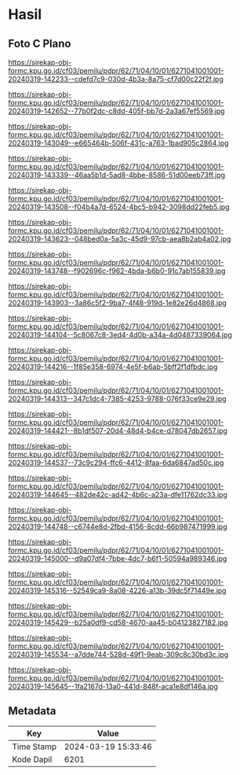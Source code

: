 # Hasil

## Foto C Plano

https://sirekap-obj-formc.kpu.go.id/cf03/pemilu/pdpr/62/71/04/10/01/6271041001001-20240319-142233--cdefd7c9-030d-4b3a-8a75-cf7d00c22f2f.jpg

https://sirekap-obj-formc.kpu.go.id/cf03/pemilu/pdpr/62/71/04/10/01/6271041001001-20240319-142652--77b0f2dc-c8dd-405f-bb7d-2a3a67ef5569.jpg

https://sirekap-obj-formc.kpu.go.id/cf03/pemilu/pdpr/62/71/04/10/01/6271041001001-20240319-143049--e665464b-506f-431c-a763-1bad905c2864.jpg

https://sirekap-obj-formc.kpu.go.id/cf03/pemilu/pdpr/62/71/04/10/01/6271041001001-20240319-143339--46aa5b1d-5ad8-4bbe-8586-51d00eeb73ff.jpg

https://sirekap-obj-formc.kpu.go.id/cf03/pemilu/pdpr/62/71/04/10/01/6271041001001-20240319-143508--f04b4a7d-6524-4bc5-b942-3098dd22feb5.jpg

https://sirekap-obj-formc.kpu.go.id/cf03/pemilu/pdpr/62/71/04/10/01/6271041001001-20240319-143623--048bed0a-5a3c-45d9-97cb-aea8b2ab4a02.jpg

https://sirekap-obj-formc.kpu.go.id/cf03/pemilu/pdpr/62/71/04/10/01/6271041001001-20240319-143748--f902696c-f962-4bda-b6b0-91c7ab155839.jpg

https://sirekap-obj-formc.kpu.go.id/cf03/pemilu/pdpr/62/71/04/10/01/6271041001001-20240319-143903--3a86c5f2-9ba7-4f48-919d-1e82e26d4868.jpg

https://sirekap-obj-formc.kpu.go.id/cf03/pemilu/pdpr/62/71/04/10/01/6271041001001-20240319-144104--5c8067c8-3ed4-4d0b-a34a-4d0487339064.jpg

https://sirekap-obj-formc.kpu.go.id/cf03/pemilu/pdpr/62/71/04/10/01/6271041001001-20240319-144216--1f85e358-6974-4e5f-b6ab-5bff2f1dfbdc.jpg

https://sirekap-obj-formc.kpu.go.id/cf03/pemilu/pdpr/62/71/04/10/01/6271041001001-20240319-144313--347c1dc4-7385-4253-9788-076f33ce9e29.jpg

https://sirekap-obj-formc.kpu.go.id/cf03/pemilu/pdpr/62/71/04/10/01/6271041001001-20240319-144421--8b1df507-20d4-48d4-b4ce-d78047db2657.jpg

https://sirekap-obj-formc.kpu.go.id/cf03/pemilu/pdpr/62/71/04/10/01/6271041001001-20240319-144537--73c9c294-ffc6-4412-8faa-6da6847ad50c.jpg

https://sirekap-obj-formc.kpu.go.id/cf03/pemilu/pdpr/62/71/04/10/01/6271041001001-20240319-144645--482de42c-ad42-4b6c-a23a-dfe11762dc33.jpg

https://sirekap-obj-formc.kpu.go.id/cf03/pemilu/pdpr/62/71/04/10/01/6271041001001-20240319-144748--c6744e8d-2fbd-4156-8cdd-66b987471999.jpg

https://sirekap-obj-formc.kpu.go.id/cf03/pemilu/pdpr/62/71/04/10/01/6271041001001-20240319-145000--d9a07df4-7bbe-4dc7-b6f1-50594a989346.jpg

https://sirekap-obj-formc.kpu.go.id/cf03/pemilu/pdpr/62/71/04/10/01/6271041001001-20240319-145316--52549ca9-8a08-4226-a13b-39dc5f71449e.jpg

https://sirekap-obj-formc.kpu.go.id/cf03/pemilu/pdpr/62/71/04/10/01/6271041001001-20240319-145429--b25a0df9-cd58-4670-aa45-b04123827182.jpg

https://sirekap-obj-formc.kpu.go.id/cf03/pemilu/pdpr/62/71/04/10/01/6271041001001-20240319-145534--a7dde744-528d-49f1-9eab-309c8c30bd3c.jpg

https://sirekap-obj-formc.kpu.go.id/cf03/pemilu/pdpr/62/71/04/10/01/6271041001001-20240319-145645--1fa2167d-13a0-441d-848f-aca1e8df146a.jpg


## Metadata

| Key        | Value               |
| ---------- | ------------------- |
| Time Stamp | 2024-03-19 15:33:46 |
| Kode Dapil | 6201                |



